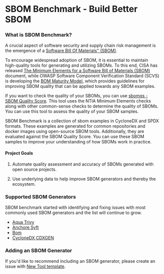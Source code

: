 # SBOM Benchmark - Build Better SBOM

### What is SBOM Benchmark?
A crucial aspect of software security and supply chain risk management is the emergence of a [Software Bill Of Materials" (SBOM)](https://ntia.gov/sites/default/files/publications/ntia_sbom_framing_2nd_edition_20211021_0.pdf).

To encourage widespread adoption of SBOM, it is essential to maintain high-quality tools for generating and utilizing SBOMs. To this end, CISA has released [The Minimum Elements for a Software Bill of Materials (SBOM)](https://www.ntia.doc.gov/files/ntia/publications/sbom_minimum_elements_report.pdf) document, while OWASP Software Component Verification Standard (SCVS) is developing the [BOM Maturity Model](https://scvs.owasp.org/bom-maturity-model/), which provides guidelines for improving SBOM quality that can be applied towards any SBOM examples.

If you want to check the quality of your SBOMs, you can use [sbomqs - SBOM Quality Score](https://github.com/interlynk-io/sbomqs). This tool uses the NTIA Minimum Elements checks along with other common-sense checks to determine the quality of SBOMs. You can use this tool to assess the quality of your SBOM samples.

SBOM Benchmark is a collection of sbom examples in CycloneDX and SPDX formats. These examples are generated for common repositories and docker images using open-source SBOM tools. Additionally, they are evaluated against the SBOM Quality Score. You can use these SBOM samples to improve your understanding of how SBOMs work in practice.

#### Project Goals

1.  Automate quality assessment and accuracy of SBOMs generated with open source projects.

1.  Use underlying data to help improve SBOM generators and thereby the ecosystem.

### Supported SBOM Generators

SBOM benchmark started with identifying and fixing issues with most commonly used SBOM generators and the list will continue to grow.

-   [Aqua Trivy ](https://github.com/aquasecurity/trivy)
-   [Anchore Syft](https://github.com/anchore/syft)
-   [Bom](https://github.com/kubernetes-sigs/bom)
-   [CycloneDX CDXGEN](https://github.com/CycloneDX/cdxgen)

### Adding an SBOM Generator

If you'd like to recommend including an SBOM generator, please create an issue with [New Tool template](https://github.com/interlynk-io/sbombenchmark.dev/issues/new?assignees=surendrapathak&labels=&template=1_sbom-tool-request.md&title=%5BNew+Tool%5D).
